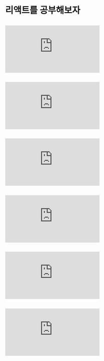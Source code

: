 # 리액트를 공부해보자

## ![1장](https://github.com/euni62/react_study/blob/master/1_what_is_react.md)

## ![2장](https://github.com/euni62/react_study/blob/master/2_react_component.md)

## ![3장](https://github.com/euni62/react_study/blob/master/3_JSX_rule.md)

## ![4장](https://github.com/euni62/react_study/blob/master/4_props.md)

## ![5장](https://github.com/euni62/react_study/blob/master/5_conditional_rendering.md)

## ![6장](https://github.com/euni62/react_study/blob/master/6_useState.md)
